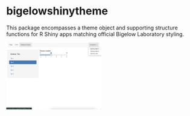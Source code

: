 # bigelowshinytheme
This package encompasses a theme object and supporting structure functions for R Shiny apps matching official Bigelow Laboratory styling. 

<img src="readme_images/without_bigelow_styling.png" width = "50%" alt="A standard R Shiny app with no styling." />